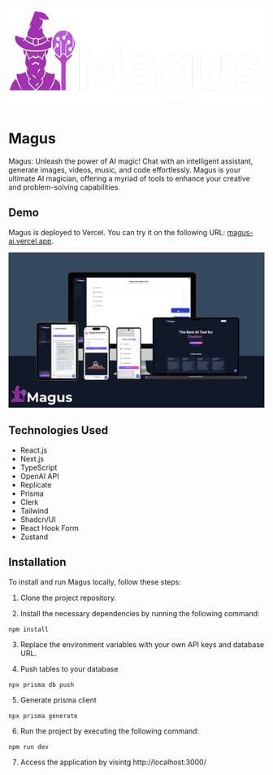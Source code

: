 <div align="center">
  <img src="public/logo-dark.png" height="200px" />
</div>

# Magus

Magus: Unleash the power of AI magic! Chat with an intelligent assistant, generate images, videos, music, and code effortlessly. Magus is your ultimate AI magician, offering a myriad of tools to enhance your creative and problem-solving capabilities.

## Demo

Magus is deployed to Vercel. You can try it on the following URL: [magus-ai.vercel.app](https://magus-ai.vercel.app/).

<div align="center">
  <img src="public/mockup.png" />
</div>

## Technologies Used

- React.js
- Next.js
- TypeScript
- OpenAI API
- Replicate
- Prisma
- Clerk
- Tailwind
- Shadcn/UI
- React Hook Form
- Zustand

## Installation

To install and run Magus locally, follow these steps:

1. Clone the project repository.

2. Install the necessary dependencies by running the following command:

```
npm install
```

3. Replace the environment variables with your own API keys and database URL.

4. Push tables to your database

```
npx prisma db push
```

5. Generate prisma client

```
npx prisma generate
```

6. Run the project by executing the following command:

```
npm run dev
```

7. Access the application by visintg http://localhost:3000/
